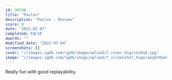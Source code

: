 ```yaml
---
id: 30548
title: "Pavlov"
description: "Pavlov - Review"
score: 8
date: "2022-02-07"
completed: FALSE
awards: ""
modified_date: "2022-07-04"
screenshots: []
cover: "//images.igdb.com/igdb/image/upload/t_cover_big/co24q9.jpg"
image: "//images.igdb.com/igdb/image/upload/t_screenshot_huge/qeqbt0aobedwcccttfh9.jpg"
---
```

Really fun with good replayability.